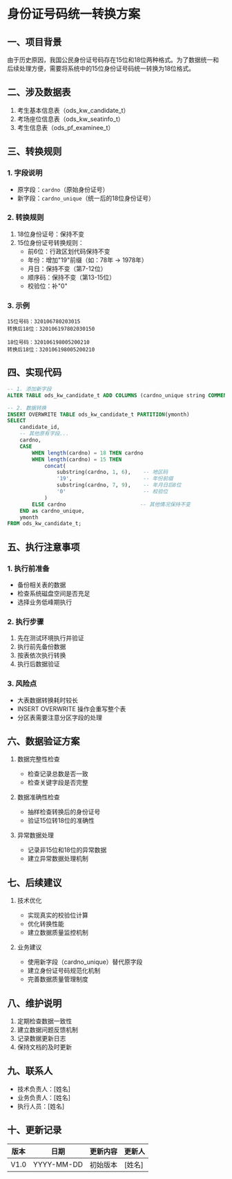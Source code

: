 # 身份证号码统一转换方案

## 一、项目背景
由于历史原因，我国公民身份证号码存在15位和18位两种格式。为了数据统一和后续处理方便，需要将系统中的15位身份证号码统一转换为18位格式。

## 二、涉及数据表
1. 考生基本信息表（ods_kw_candidate_t）
2. 考场座位信息表（ods_kw_seatinfo_t）
3. 考生信息表（ods_pf_examinee_t）

## 三、转换规则
### 1. 字段说明
- 原字段：`cardno`（原始身份证号）
- 新字段：`cardno_unique`（统一后的18位身份证号）

### 2. 转换规则
1. 18位身份证号：保持不变
2. 15位身份证号转换规则：
   - 前6位：行政区划代码保持不变
   - 年份：增加"19"前缀（如：78年 → 1978年）
   - 月日：保持不变（第7-12位）
   - 顺序码：保持不变（第13-15位）
   - 校验位：补"0"

### 3. 示例
```
15位号码：320106780203015
转换后18位：320106197802030150

18位号码：320106198005200210
转换后18位：320106198005200210
```

## 四、实现代码
```sql
-- 1. 添加新字段
ALTER TABLE ods_kw_candidate_t ADD COLUMNS (cardno_unique string COMMENT '统一18位身份证号');

-- 2. 数据转换
INSERT OVERWRITE TABLE ods_kw_candidate_t PARTITION(ymonth)
SELECT 
    candidate_id,
    -- 其他原有字段...
    cardno,
    CASE 
        WHEN length(cardno) = 18 THEN cardno
        WHEN length(cardno) = 15 THEN 
            concat(
                substring(cardno, 1, 6),    -- 地区码
                '19',                       -- 年份前缀
                substring(cardno, 7, 9),    -- 年月日后8位
                '0'                         -- 校验位
            )
        ELSE cardno                        -- 其他情况保持不变
    END as cardno_unique,
    ymonth
FROM ods_kw_candidate_t;
```

## 五、执行注意事项
### 1. 执行前准备
- 备份相关表的数据
- 检查系统磁盘空间是否充足
- 选择业务低峰期执行

### 2. 执行步骤
1. 先在测试环境执行并验证
2. 执行前先备份数据
3. 按表依次执行转换
4. 执行后数据验证

### 3. 风险点
- 大表数据转换耗时较长
- INSERT OVERWRITE 操作会重写整个表
- 分区表需要注意分区字段的处理

## 六、数据验证方案
1. 数据完整性检查
   - 检查记录总数是否一致
   - 检查关键字段是否完整

2. 数据准确性检查
   - 抽样检查转换后的身份证号
   - 验证15位转18位的准确性

3. 异常数据处理
   - 记录非15位和18位的异常数据
   - 建立异常数据处理机制

## 七、后续建议
1. 技术优化
   - 实现真实的校验位计算
   - 优化转换性能
   - 建立数据质量监控机制

2. 业务建议
   - 使用新字段（cardno_unique）替代原字段
   - 建立身份证号码规范化机制
   - 完善数据质量管理制度

## 八、维护说明
1. 定期检查数据一致性
2. 建立数据问题反馈机制
3. 记录数据更新日志
4. 保持文档的及时更新

## 九、联系人
- 技术负责人：[姓名]
- 业务负责人：[姓名]
- 执行人员：[姓名]

## 十、更新记录
| 版本 | 日期 | 更新内容 | 更新人 |
|------|------|----------|--------|
| V1.0 | YYYY-MM-DD | 初始版本 | [姓名] | 